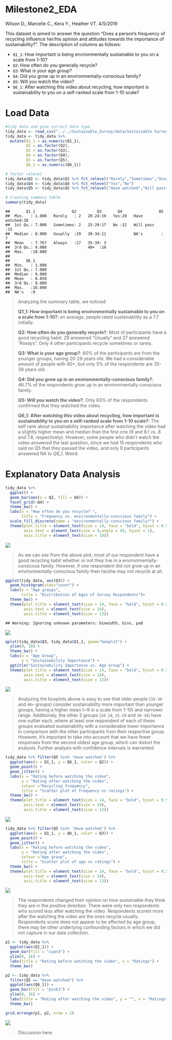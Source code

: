 Milestone2\_EDA
================
Wilson D., Marcelle C., Kera Y., Heather VT.
4/5/2019

This dataset is aimed to answer the question “Does a person’s frequency
of recycling influence her/his opinion and attitudes towards the
importance of sustainability?”. The description of columns as follows:

  - `Q1_1`: How important is being environmentally sustainable to you on
    a scale from 1-10?
  - `Q2`: How often do you generally recycle?
  - `Q3`: What is your age group?
  - `Q4`: Did you grow up in an environmentally-conscious family?
  - `Q5`: Will you watch the video?
  - `Q6_1`: After watching this video about recycling, how important is
    sustainability to you on a self-ranked scale from 1-10 scale?

# Load Data

``` r
#tidy data and give correct data type
tidy_data <- read_csv("../../Sustainable_Survey/data/Sustainable Survey_April 4, 2019_18.11.csv", col_types = cols(.default = col_character()))[3:62,18:23]
tidy_data <- tidy_data %>% 
  mutate(Q1_1 = as.numeric(Q1_1),
         Q2 = as.factor(Q2),
         Q3 = as.factor(Q3),
         Q4 = as.factor(Q4),
         Q5 = as.factor(Q5),
         Q6_1 = as.numeric(Q6_1))

# factor relevel
tidy_data$Q2 <- tidy_data$Q2 %>% fct_relevel("Rarely","Sometimes","Usually","Always")
tidy_data$Q4 <- tidy_data$Q4 %>% fct_relevel("Yes","No")
tidy_data$Q5 <- tidy_data$Q5 %>% fct_relevel("Have watched","Will pass")
```

``` r
# Creating summary table
summary(tidy_data)
```

    ##       Q1_1                Q2         Q3       Q4                Q5    
    ##  Min.   : 1.000   Rarely   : 2   20-24:19   Yes:28   Have watched:38  
    ##  1st Qu.: 7.000   Sometimes: 2   25-29:17   No :32   Will pass   :15  
    ##  Median : 8.000   Usually  :29   30-34:11            NA's        : 7  
    ##  Mean   : 7.767   Always   :27   35-39: 3                             
    ##  3rd Qu.: 9.000                  40+  :10                             
    ##  Max.   :10.000                                                       
    ##                                                                       
    ##       Q6_1       
    ##  Min.   : 1.000  
    ##  1st Qu.: 7.000  
    ##  Median : 9.000  
    ##  Mean   : 8.059  
    ##  3rd Qu.: 9.000  
    ##  Max.   :10.000  
    ##  NA's   :9

> Analyzing the summary table, we noticed:
> 
> **Q1\_1: How important is being environmentally sustainable to you on
> a scale from 1-10?**: on average, people rated sustainability as a 7.7
> initially.
> 
> **Q2: How often do you generally recycle?**: Most of participants have
> a good recycling habit: 29 answered “Usually” and 27 answered
> “Always”. Only 4 other participants recycle sometimes or rarely.
> 
> **Q3: What is your age group?**: 60% of the participants are from the
> younger groups, having 20-29 years old. We had a considerable amount
> of people with 40+, but only 5% of the respondents are 35-39 years
> old.
> 
> **Q4: Did you grow up in an environmentally-conscious family?**: 46.7%
> of the respondents grow up in an environmentally-conscious family.
> 
> **Q5: Will you watch the video?**: Only 63% of the respondents
> confirmed that they watched the video.
> 
> **Q6\_1: After watching this video about recycling, how important is
> sustainability to you on a self-ranked scale from 1-10 scale?**: The
> self rank about sustainability importance after watching the video had
> a slightly higher mean and median than the first one (9 and 8.1 vs. 8
> and 7.8, respectively). However, some people who didn’t watch the
> video answered the last question, since we had 15 respondents who said
> on Q5 that they passed the video, and only 9 participants answered NA
> to Q6\_1. Weird.

# Explanatory Data Analysis

``` r
tidy_data %>% 
  ggplot() +
  geom_bar(aes(x = Q2, fill = Q4)) +
  facet_grid(~Q4) +
  theme_bw() +
  labs(x = "How often do you recycle? ",
       title = "Frequency vs. environmentally-conscious family") +
  scale_fill_discrete(name = "environmentally-conscious family?") +
  theme(plot.title = element_text(size = 14, face = "bold", hjust = 0.5),
        axis.text = element_text(size = 9,angle = 45, hjust = 1),
        axis.title = element_text(size = 10))
```

![](Milestone2_EDA_files/imgs/plot%20family%20vs.%20frequency-1.png)<!-- -->

> As we can see from the above plot, most of our respondent have a good
> recycling habit whether or not they live in a
> environmentally-consicous family. However, if one respondent did not
> grow up in an environmentally-conscious family then he/she may not
> recycle at all.

``` r
ggplot(tidy_data, aes(Q3)) +
  geom_histogram(stat="count") +
  labs(x = "Age groups",
       title = "Distribution of Ages of Survey Respondents")+
  theme_bw() +
  theme(plot.title = element_text(size = 14, face = "bold", hjust = 0.5),
        axis.text = element_text(size = 14),
        axis.title = element_text(size = 13))
```

    ## Warning: Ignoring unknown parameters: binwidth, bins, pad

![](Milestone2_EDA_files/imgs/age%20distribution-1.png)<!-- -->

``` r
qplot(tidy_data$Q3, tidy_data$Q1_1, geom="boxplot") +
  ylim(0, 10) +
  theme_bw() +
  labs(x = "Age Group",
       y = "Sustainability Importance") +
  ggtitle("Sustainability Importance vs. Age Group") +
  theme(plot.title = element_text(size = 14, face = "bold", hjust = 0.5),
        axis.text = element_text(size = 14),
        axis.title = element_text(size = 13))
```

![](Milestone2_EDA_files/imgs/plot%20age%20group%20vs.%20sustainability%20importance%20before%20watching%20the%20video-1.png)<!-- -->

> Analyzing the boxplots above is easy to see that older people (`35-39`
> and `40+` groups) consider sustainability more important than younger
> groups, having a higher mean (~9 in a scale from 1-10) and narrower
> range. Additionaly, the other 3 groups (`20-24`, `25-29` and `30-34`)
> have one outlier each, where at least one respondent of each of these
> groups evaluated sustainability with a considerable lower importance
> in comparison with the other participants from their respective group.
> However, it’s important to take into account that we have fewer
> responses from the second oldest age group, which can distort the
> analysis. Further analysis with confidence intervals is warranted.

``` r
tidy_data %>% filter(Q5 %in% 'Have watched') %>% 
  ggplot(aes(x = Q1_1, y = Q6_1, color = Q2)) +
  geom_point() +
  geom_jitter() +
  labs(x = "Rating before watching the video",
       y = "Rating after watching the video",
       colour ="Recycling frequency",
       title = "Scatter plot of frequency vs ratings") +
  theme_bw() +
  theme(plot.title = element_text(size = 14, face = "bold", hjust = 0.5),
        axis.text = element_text(size = 14),
        axis.title = element_text(size = 13))
```

![](Milestone2_EDA_files/imgs/unnamed-chunk-1-1.png)<!-- -->

``` r
tidy_data %>% filter(Q5 %in% 'Have watched') %>% 
  ggplot(aes(x = Q1_1, y = Q6_1, color = Q3)) +
  geom_point() +
  geom_jitter() +
  labs(x = "Rating before watching the video",
       y = "Rating after watching the video",
       colour ="Age group",
       title = "Scatter plot of age vs ratings") +
  theme_bw() +
  theme(plot.title = element_text(size = 14, face = "bold", hjust = 0.5),
        axis.text = element_text(size = 14),
        axis.title = element_text(size = 13))
```

![](Milestone2_EDA_files/imgs/unnamed-chunk-1-2.png)<!-- -->

> The respondents changed their opinion on how sustainable they think
> they are in the positive direction. There were only two respondents
> who scored less after watching the video .Respondents scored more
> after the watching the video are the ones recycle usually. Respondents
> score does not appear to be affected by age group, there may be other
> underlying confounding factors in which we did not capture in our data
> collection.

``` r
p1 <- tidy_data %>% 
  ggplot(aes(Q1_1)) +
  geom_bar(fill = "cyan3") +
  ylim(0, 16) +
  labs(title = "Rating before watching the video", x = "Ratings") +
  theme_bw()

p2 <- tidy_data %>% 
  filter(Q5 == "Have watched") %>% 
  ggplot(aes(Q6_1)) +
  geom_bar(fill = "pink3") +
  ylim(0, 16) +
  labs(title = "Rating after watching the video", y = "", x = "Ratings") +
  theme_bw()

grid.arrange(p1, p2, nrow = 1)
```

![](Milestone2_EDA_files/imgs/grouped%20bar-1.png)<!-- -->

> Discussion here.

